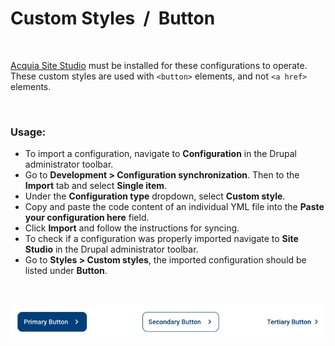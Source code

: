 # Custom Styles&nbsp;&nbsp;/&nbsp;&nbsp;Button

<p>&nbsp;</p>

[Acquia Site Studio](https://www.acquia.com/products/drupal-cloud/site-studio) must be installed for these configurations to operate.<br>
These custom styles are used with `<button>` elements, and not `<a href>` elements.

<p>&nbsp;</p>

### Usage:

- To import a configuration, navigate to **Configuration** in the Drupal administrator toolbar.
- Go to **Development > Configuration synchronization**. Then to the **Import** tab and select **Single item**.
- Under the **Configuration type** dropdown, select **Custom style**.
- Copy and paste the code content of an individual YML file into the **Paste your configuration here** field.
- Click **Import** and follow the instructions for syncing.
- To check if a configuration was properly imported navigate to **Site Studio** in the Drupal administrator toolbar.
- Go to **Styles > Custom styles**, the imported configuration should be listed under **Button**.

<p>&nbsp;</p>

![Screenshot](screenshot.jpg)
